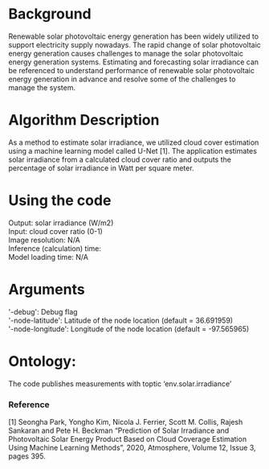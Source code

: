 # Background
Renewable solar photovoltaic energy generation has been widely utilized to support electricity supply nowadays. The rapid change of solar photovoltaic energy generation causes challenges to manage the solar photovoltaic energy generation systems. Estimating and forecasting solar irradiance can be referenced to understand performance of renewable solar photovoltaic energy generation in advance and resolve some of the challenges to manage the system.

# Algorithm Description
As a method to estimate solar irradiance, we utilized cloud cover estimation using a machine learning model called U-Net [1]. The application estimates solar irradiance from a calculated cloud cover ratio and outputs the percentage of solar irradiance in Watt per square meter.

# Using the code
Output: solar irradiance (W/m2)  
Input: cloud cover ratio (0-1)  
Image resolution: N/A  
Inference (calculation) time:  
Model loading time: N/A  

# Arguments
   '-debug': Debug flag  
   '-node-latitude': Latitude of the node location (default = 36.691959)  
   '-node-longitude': Longitude of the node location (default = -97.565965)  

# Ontology:
The code publishes measurements with toptic ‘env.solar.irradiance’

### Reference
[1] Seongha Park, Yongho Kim, Nicola J. Ferrier, Scott M. Collis, Rajesh Sankaran and Pete H. Beckman “Prediction of Solar Irradiance and Photovoltaic Solar Energy Product Based on Cloud Coverage Estimation Using Machine Learning Methods”, 2020, Atmosphere, Volume 12, Issue 3, pages 395.
